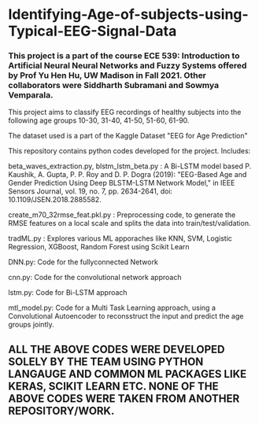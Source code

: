 # Identifying-Age-of-subjects-using-Typical-EEG-Signal-Data
### This project is a part of the course ECE 539: Introduction to Artificial Neural Neural Networks and Fuzzy Systems offered by Prof Yu Hen Hu, UW Madison in Fall 2021. Other collaborators were Siddharth Subramani and Sowmya Vemparala.

This project aims to classify EEG recordings of healthy subjects into the following age groups 10-30, 31-40, 41-50, 51-60, 61-90.

The dataset used is a part of the Kaggle Dataset "EEG for Age Prediction"

This repository contains python codes developed for the project. Includes:

beta_waves_extraction.py, blstm_lstm_beta.py : A Bi-LSTM model based P. Kaushik, A. Gupta, P. P. Roy and D. P. Dogra (2019): "EEG-Based Age and Gender Prediction Using Deep BLSTM-LSTM Network Model," in IEEE Sensors Journal, vol. 19, no. 7, pp. 2634-2641, doi: 10.1109/JSEN.2018.2885582.

create_m70_32rmse_feat.pkl.py : Preprocessing code, to generate the RMSE features on a local scale and splits the data into train/test/validation.

tradML.py : Explores various ML apporaches like KNN, SVM, Logistic Regression, XGBoost, Random Forest using Scikit Learn

DNN.py: Code for the fullyconnected Network

cnn.py: Code for the convolutional network approach

lstm.py: Code for Bi-LSTM approach

mtl_model.py: Code for a Multi Task Learning approach, using a Convolutional Autoencoder to reconsstruct the input and predict the age groups jointly.



## ALL THE ABOVE CODES WERE DEVELOPED SOLELY BY THE TEAM USING PYTHON LANGAUGE AND COMMON ML PACKAGES LIKE KERAS, SCIKIT LEARN ETC. NONE OF THE ABOVE CODES WERE TAKEN FROM ANOTHER REPOSITORY/WORK.
